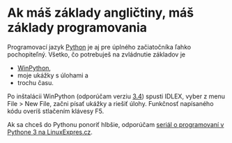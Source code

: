 # Ak máš základy angličtiny, máš základy programovania

Programovací jazyk [Python](https://www.python.org/) je aj pre úplného začiatočníka ľahko pochopiteľný. Všetko, čo potrebuješ na zvládnutie základov je

* [WinPython](http://winpython.github.io/),
* moje ukážky s úlohami a
* trochu času.

Po inštalácii WinPython (odporúčam verziu [3.4](https://sourceforge.net/projects/winpython/files/WinPython_3.4/)) spusti IDLEX, vyber z menu File > New File, začni písať ukážky a riešiť úlohy. Funkčnosť napísaného kódu overíš stlačením klávesy F5.

Ak sa chceš do Pythonu ponoriť hlbšie, odporúčam [seriál o programovaní v Pythone 3 na LinuxExpres.cz](http://www.linuxexpres.cz/software/python-3-1-popularny-interpretovany-jazyk-vhodny-aj-pre).
